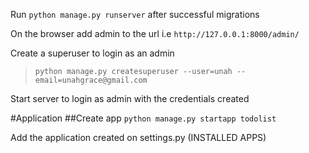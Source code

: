 Run `python manage.py runserver` after successful migrations

On the browser add admin to the url i.e `http://127.0.0.1:8000/admin/`

Create a superuser to login as an admin
 > `python manage.py createsuperuser --user=unah --email=unahgrace@gmail.com`

Start server to login as admin with the credentials created

#Application
##Create app
`python manage.py startapp todolist`

Add the application created on settings.py (INSTALLED APPS)
